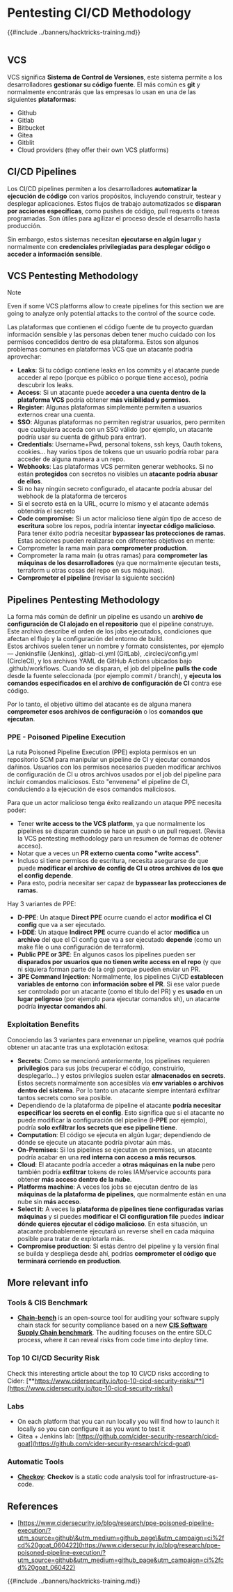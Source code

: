 # Pentesting CI/CD Methodology

{{#include ../banners/hacktricks-training.md}}

<figure><img src="../images/CLOUD-logo-letters.svg" alt=""><figcaption></figcaption></figure>

## VCS

VCS significa **Sistema de Control de Versiones**, este sistema permite a los desarrolladores **gestionar su código fuente**. El más común es **git** y normalmente encontrarás que las empresas lo usan en una de las siguientes **plataformas**:

- Github
- Gitlab
- Bitbucket
- Gitea
- Gitblit
- Cloud providers (they offer their own VCS platforms)


## CI/CD Pipelines

Los CI/CD pipelines permiten a los desarrolladores **automatizar la ejecución de código** con varios propósitos, incluyendo construir, testear y desplegar aplicaciones. Estos flujos de trabajo automatizados se **disparan por acciones específicas**, como pushes de código, pull requests o tareas programadas. Son útiles para agilizar el proceso desde el desarrollo hasta producción.

Sin embargo, estos sistemas necesitan **ejecutarse en algún lugar** y normalmente con **credenciales privilegiadas para desplegar código o acceder a información sensible**.

## VCS Pentesting Methodology

> [!NOTE]
> Even if some VCS platforms allow to create pipelines for this section we are going to analyze only potential attacks to the control of the source code.

Las plataformas que contienen el código fuente de tu proyecto guardan información sensible y las personas deben tener mucho cuidado con los permisos concedidos dentro de esa plataforma. Estos son algunos problemas comunes en plataformas VCS que un atacante podría aprovechar:

- **Leaks**: Si tu código contiene leaks en los commits y el atacante puede acceder al repo (porque es público o porque tiene acceso), podría descubrir los leaks.
- **Access**: Si un atacante puede **acceder a una cuenta dentro de la plataforma VCS** podría obtener **más visibilidad y permisos**.
- **Register**: Algunas plataformas simplemente permiten a usuarios externos crear una cuenta.
- **SSO**: Algunas plataformas no permiten registrar usuarios, pero permiten que cualquiera acceda con un SSO válido (por ejemplo, un atacante podría usar su cuenta de github para entrar).
- **Credentials**: Username+Pwd, personal tokens, ssh keys, Oauth tokens, cookies... hay varios tipos de tokens que un usuario podría robar para acceder de alguna manera a un repo.
- **Webhooks**: Las plataformas VCS permiten generar webhooks. Si no están **protegidos** con secretos no visibles un **atacante podría abusar de ellos**.
- Si no hay ningún secreto configurado, el atacante podría abusar del webhook de la plataforma de terceros
- Si el secreto está en la URL, ocurre lo mismo y el atacante además obtendría el secreto
- **Code compromise:** Si un actor malicioso tiene algún tipo de acceso de **escritura** sobre los repos, podría intentar **inyectar código malicioso**. Para tener éxito podría necesitar **bypassear las protecciones de ramas**. Estas acciones pueden realizarse con diferentes objetivos en mente:
- Comprometer la rama main para **comprometer production**.
- Comprometer la rama main (u otras ramas) para **comprometer las máquinas de los desarrolladores** (ya que normalmente ejecutan tests, terraform u otras cosas del repo en sus máquinas).
- **Comprometer el pipeline** (revisar la siguiente sección)

## Pipelines Pentesting Methodology

La forma más común de definir un pipeline es usando un **archivo de configuración de CI alojado en el repositorio** que el pipeline construye. Este archivo describe el orden de los jobs ejecutados, condiciones que afectan el flujo y la configuración del entorno de build.\
Estos archivos suelen tener un nombre y formato consistentes, por ejemplo — Jenkinsfile (Jenkins), .gitlab-ci.yml (GitLab), .circleci/config.yml (CircleCI), y los archivos YAML de GitHub Actions ubicados bajo .github/workflows. Cuando se disparan, el job del pipeline **pulls the code** desde la fuente seleccionada (por ejemplo commit / branch), y **ejecuta los comandos especificados en el archivo de configuración de CI** contra ese código.

Por lo tanto, el objetivo último del atacante es de alguna manera **comprometer esos archivos de configuración** o los **comandos que ejecutan**.

### PPE - Poisoned Pipeline Execution

La ruta Poisoned Pipeline Execution (PPE) explota permisos en un repositorio SCM para manipular un pipeline de CI y ejecutar comandos dañinos. Usuarios con los permisos necesarios pueden modificar archivos de configuración de CI u otros archivos usados por el job del pipeline para incluir comandos maliciosos. Esto "envenena" el pipeline de CI, conduciendo a la ejecución de esos comandos maliciosos.

Para que un actor malicioso tenga éxito realizando un ataque PPE necesita poder:

- Tener **write access to the VCS platform**, ya que normalmente los pipelines se disparan cuando se hace un push o un pull request. (Revisa la VCS pentesting methodology para un resumen de formas de obtener acceso).
- Notar que a veces un **PR externo cuenta como "write access"**.
- Incluso si tiene permisos de escritura, necesita asegurarse de que puede **modificar el archivo de config de CI u otros archivos de los que el config depende**.
- Para esto, podría necesitar ser capaz de **bypassear las protecciones de ramas**.

Hay 3 variantes de PPE:

- **D-PPE**: Un ataque **Direct PPE** ocurre cuando el actor **modifica el CI config** que va a ser ejecutado.
- **I-DDE**: Un ataque **Indirect PPE** ocurre cuando el actor **modifica** un **archivo** del que el CI config que va a ser ejecutado **depende** (como un make file o una configuración de terraform).
- **Public PPE or 3PE**: En algunos casos los pipelines pueden ser **disparados por usuarios que no tienen write access en el repo** (y que ni siquiera forman parte de la org) porque pueden enviar un PR.
- **3PE Command Injection**: Normalmente, los pipelines CI/CD **establecen variables de entorno** con **información sobre el PR**. Si ese valor puede ser controlado por un atacante (como el título del PR) y es **usado** en un **lugar peligroso** (por ejemplo para ejecutar comandos sh), un atacante podría **inyectar comandos ahí**.

### Exploitation Benefits

Conociendo las 3 variantes para envenenar un pipeline, veamos qué podría obtener un atacante tras una explotación exitosa:

- **Secrets**: Como se mencionó anteriormente, los pipelines requieren **privilegios** para sus jobs (recuperar el código, construirlo, desplegarlo...) y estos privilegios suelen estar **almacenados en secrets**. Estos secrets normalmente son accesibles vía **env variables o archivos dentro del sistema**. Por lo tanto un atacante siempre intentará exfiltrar tantos secrets como sea posible.
- Dependiendo de la plataforma de pipeline el atacante **podría necesitar especificar los secrets en el config**. Esto significa que si el atacante no puede modificar la configuración del pipeline (**I-PPE** por ejemplo), podría **solo exfiltrar los secrets que ese pipeline tiene**.
- **Computation**: El código se ejecuta en algún lugar; dependiendo de dónde se ejecute un atacante podría pivotar aún más.
- **On-Premises**: Si los pipelines se ejecutan on premises, un atacante podría acabar en una **red interna con acceso a más recursos**.
- **Cloud**: El atacante podría acceder a **otras máquinas en la nube** pero también podría **exfiltrar** tokens de roles IAM/service accounts para obtener **más acceso dentro de la nube**.
- **Platforms machine**: A veces los jobs se ejecutan dentro de las **máquinas de la plataforma de pipelines**, que normalmente están en una nube sin **más acceso**.
- **Select it:** A veces la **plataforma de pipelines tiene configuradas varias máquinas** y si puedes **modificar el CI configuration file** puedes **indicar dónde quieres ejecutar el código malicioso**. En esta situación, un atacante probablemente ejecutará un reverse shell en cada máquina posible para tratar de explotarla más.
- **Compromise production**: Si estás dentro del pipeline y la versión final se builda y despliega desde ahí, podrías **comprometer el código que terminará corriendo en production**.

## More relevant info

### Tools & CIS Benchmark

- [**Chain-bench**](https://github.com/aquasecurity/chain-bench) is an open-source tool for auditing your software supply chain stack for security compliance based on a new [**CIS Software Supply Chain benchmark**](https://github.com/aquasecurity/chain-bench/blob/main/docs/CIS-Software-Supply-Chain-Security-Guide-v1.0.pdf). The auditing focuses on the entire SDLC process, where it can reveal risks from code time into deploy time.

### Top 10 CI/CD Security Risk

Check this interesting article about the top 10 CI/CD risks according to Cider: [**https://www.cidersecurity.io/top-10-cicd-security-risks/**](https://www.cidersecurity.io/top-10-cicd-security-risks/)

### Labs

- On each platform that you can run locally you will find how to launch it locally so you can configure it as you want to test it
- Gitea + Jenkins lab: [https://github.com/cider-security-research/cicd-goat](https://github.com/cider-security-research/cicd-goat)

### Automatic Tools

- [**Checkov**](https://github.com/bridgecrewio/checkov): **Checkov** is a static code analysis tool for infrastructure-as-code.

## References

- [https://www.cidersecurity.io/blog/research/ppe-poisoned-pipeline-execution/?utm_source=github\&utm_medium=github_page\&utm_campaign=ci%2fcd%20goat_060422](https://www.cidersecurity.io/blog/research/ppe-poisoned-pipeline-execution/?utm_source=github&utm_medium=github_page&utm_campaign=ci%2fcd%20goat_060422)


{{#include ../banners/hacktricks-training.md}}
